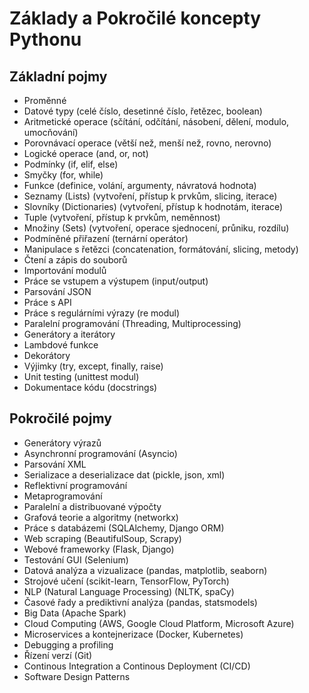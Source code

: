 # Základy a Pokročilé koncepty Pythonu

## Základní pojmy

- Proměnné
- Datové typy (celé číslo, desetinné číslo, řetězec, boolean)
- Aritmetické operace (sčítání, odčítání, násobení, dělení, modulo, umocňování)
- Porovnávací operace (větší než, menší než, rovno, nerovno)
- Logické operace (and, or, not)
- Podmínky (if, elif, else)
- Smyčky (for, while)
- Funkce (definice, volání, argumenty, návratová hodnota)
- Seznamy (Lists) (vytvoření, přístup k prvkům, slicing, iterace)
- Slovníky (Dictionaries) (vytvoření, přístup k hodnotám, iterace)
- Tuple (vytvoření, přístup k prvkům, neměnnost)
- Množiny (Sets) (vytvoření, operace sjednocení, průniku, rozdílu)
- Podmíněné přiřazení (ternární operátor)
- Manipulace s řetězci (concatenation, formátování, slicing, metody)
- Čtení a zápis do souborů
- Importování modulů
- Práce se vstupem a výstupem (input/output)
- Parsování JSON
- Práce s API
- Práce s regulárními výrazy (re modul)
- Paralelní programování (Threading, Multiprocessing)
- Generátory a iterátory
- Lambdové funkce
- Dekorátory
- Výjimky (try, except, finally, raise)
- Unit testing (unittest modul)
- Dokumentace kódu (docstrings)

## Pokročilé pojmy

- Generátory výrazů
- Asynchronní programování (Asyncio)
- Parsování XML
- Serializace a deserializace dat (pickle, json, xml)
- Reflektivní programování
- Metaprogramování
- Paralelní a distribuované výpočty
- Grafová teorie a algoritmy (networkx)
- Práce s databázemi (SQLAlchemy, Django ORM)
- Web scraping (BeautifulSoup, Scrapy)
- Webové frameworky (Flask, Django)
- Testování GUI (Selenium)
- Datová analýza a vizualizace (pandas, matplotlib, seaborn)
- Strojové učení (scikit-learn, TensorFlow, PyTorch)
- NLP (Natural Language Processing) (NLTK, spaCy)
- Časové řady a prediktivní analýza (pandas, statsmodels)
- Big Data (Apache Spark)
- Cloud Computing (AWS, Google Cloud Platform, Microsoft Azure)
- Microservices a kontejnerizace (Docker, Kubernetes)
- Debugging a profiling
- Řízení verzí (Git)
- Continous Integration a Continous Deployment (CI/CD)
- Software Design Patterns
